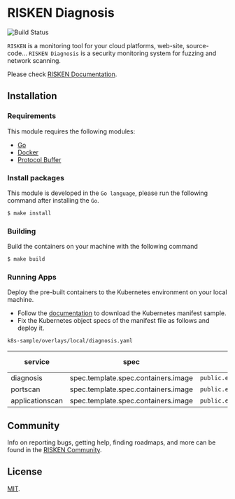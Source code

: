# RISKEN Diagnosis

![Build Status](https://codebuild.ap-northeast-1.amazonaws.com/badges?uuid=eyJlbmNyeXB0ZWREYXRhIjoiMW9Vd0RVRGNncWsrM09jTm4wdW5NVHRJYXl2TWJUMzFPVEh6UkxXaFJsa2hacGV6ZEY0T1l2bXA1akw0MmkwVi8yaXFjeTV0YXM0czFpVHdnWU9zYVQwPSIsIml2UGFyYW1ldGVyU3BlYyI6ImJ3U2xVNE85SFlGem9zOWwiLCJtYXRlcmlhbFNldFNlcmlhbCI6MX0%3D&branch=master)

`RISKEN` is a monitoring tool for your cloud platforms, web-site, source-code... 
`RISKEN Diagnosis` is a security monitoring system for fuzzing and network scanning.

Please check [RISKEN Documentation](https://docs.security-hub.jp/).

## Installation

### Requirements

This module requires the following modules:

- [Go](https://go.dev/doc/install)
- [Docker](https://docs.docker.com/get-docker/)
- [Protocol Buffer](https://grpc.io/docs/protoc-installation/)

### Install packages

This module is developed in the `Go language`, please run the following command after installing the `Go`.

```bash
$ make install
```

### Building

Build the containers on your machine with the following command

```bash
$ make build
```

### Running Apps

Deploy the pre-built containers to the Kubernetes environment on your local machine.

- Follow the [documentation](https://docs.security-hub.jp/admin/infra_local/#risken) to download the Kubernetes manifest sample.
- Fix the Kubernetes object specs of the manifest file as follows and deploy it.

`k8s-sample/overlays/local/diagnosis.yaml`

| service         | spec                                | before (public images)                                   | after (pre-build images on your machine) |
| --------------- | ----------------------------------- | -------------------------------------------------------- | ---------------------------------------- |
| diagnosis       | spec.template.spec.containers.image | `public.ecr.aws/risken/diagnosis/diagnosis:latest`       | `diagnosis/diagnosis:latest`             |
| portscan        | spec.template.spec.containers.image | `public.ecr.aws/risken/diagnosis/portscan:latest`        | `diagnosis/portscan:latest`              |
| applicationscan | spec.template.spec.containers.image | `public.ecr.aws/risken/diagnosis/applicationscan:latest` | `diagnosis/applicationscan:latest`       |

## Community

Info on reporting bugs, getting help, finding roadmaps,
and more can be found in the [RISKEN Community](https://github.com/ca-risken/community).

## License

[MIT](LICENSE).
